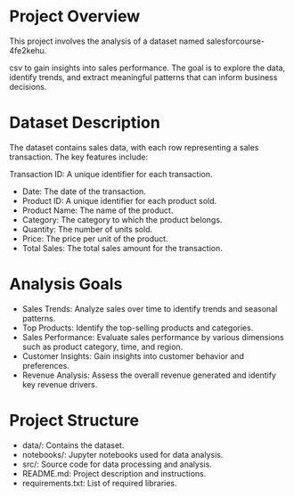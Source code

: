 # Project Overview
This project involves the analysis of a dataset named salesforcourse-4fe2kehu.

csv to gain insights into sales performance. The goal is to explore the data, identify trends, and extract meaningful patterns that can inform business decisions.

# Dataset Description
The dataset contains sales data, with each row representing a sales transaction. The key features include:


Transaction ID: A unique identifier for each transaction.
- Date: The date of the transaction.
- Product ID: A unique identifier for each product sold.
- Product Name: The name of the product.
- Category: The category to which the product belongs.
- Quantity: The number of units sold.
- Price: The price per unit of the product.
- Total Sales: The total sales amount for the transaction.

# Analysis Goals
- Sales Trends: Analyze sales over time to identify trends and seasonal patterns.
- Top Products: Identify the top-selling products and categories.
- Sales Performance: Evaluate sales performance by various dimensions such as product category, time, and region.
- Customer Insights: Gain insights into customer behavior and preferences.
- Revenue Analysis: Assess the overall revenue generated and identify key revenue drivers.
# Project Structure
- data/: Contains the dataset.
- notebooks/: Jupyter notebooks used for data analysis.
- src/: Source code for data processing and analysis.
- README.md: Project description and instructions.
- requirements.txt: List of required libraries.
